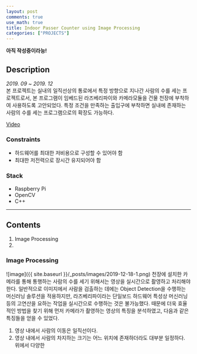```yaml
---
layout: post
comments: true
use_math: true
title: Indoor Passer Counter using Image Processing
categories: ["PROJECTS"]
---
```


**아직 작성중이라능!**   

## Description
*2019. 09 ~ 2019. 12*   
본 프로젝트는 실내의 일직선상의 통로에서 특정 방향으로 지나간 사람의 수를 세는 프로젝트로서, 본 프로그램이 임베드된 라즈베리파이와 카메라모듈을 건물 천장에 부착하여 사용하도록 고안되었다. 특정 조건을 만족하는 출입구에 부착하면 실내에 존재하는 사람의 수를 세는 프로그램으로의 확장도 가능하다.

[Video](https://www.youtube.com/watch?v=Qzbkb-v91pE)

### Constraints
+ 하드웨어를 최대한 저비용으로 구성할 수 있어야 함
+ 최대한 저전력으로 장시간 유지되어야 함

### Stack
+ Raspberry Pi
+ OpenCV
+ C++ 

------------------

## Contents
1. Image Processing
2. 

### Image Processing
![image]({{ site.baseurl }}/_posts/images/2019-12-18-1.png)
천장에 설치한 카메라를 통해 통행하는 사람의 수를 세기 위해서는 영상을 실시간으로 촬영하고 처리해야 한다. 일반적으로 이미지에서 사람을 검출하는 데에는 Object Detection을 수행하는 머신러닝 솔루션을 적용하지만, 라즈베리파이라는 단일보드 하드웨어 특성상 머신러닝 등의 고연산을 요하는 작업을 실시간으로 수행하는 것은 불가능했다. 때문에 더욱 효율적인 방법을 찾기 위해 먼저 카메라가 촬영하는 영상의 특징을 분석하였고, 다음과 같은 특징들을 얻을 수 있었다.   
1. 영상 내에서 사람의 이동은 일직선이다.
2. 영상 내에서 사람의 차지하는 크기는 어느 위치에 존재하더라도 대부분 일정하다.
위에서 다양한 

#### 